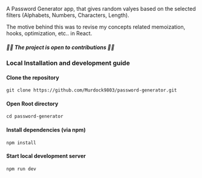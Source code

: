 A Password Generator app, that gives random valyes based on the selected filters (Alphabets, Numbers, Characters, Length).

The motive behind this was to revise my concepts related memoization, hooks, optimization, etc.. in React.

##### 🚀🚀 The project is open to contributions 🚀🚀

### Local Installation and development guide
#### Clone the repository
```
git clone https://github.com/Murdock9803/password-generator.git
```


#### Open Root directory
```
cd password-generator
```


#### Install dependencies (via npm)
```
npm install
```


#### Start local development server
```
npm run dev
```
